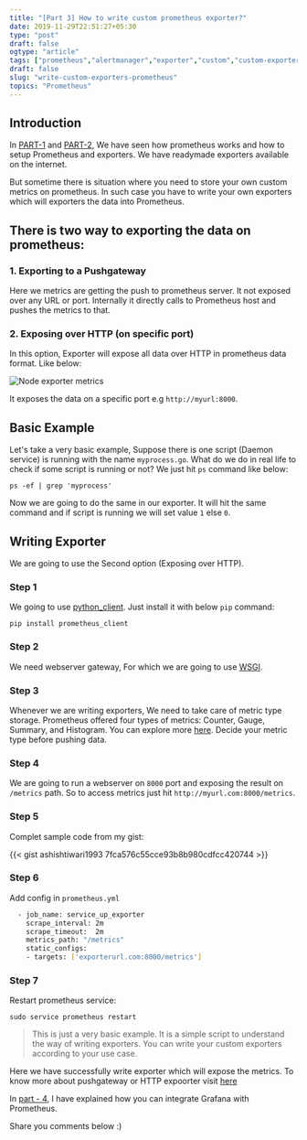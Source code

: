 ```yaml
---
title: "[Part 3] How to write custom prometheus exporter?"
date: 2019-11-29T22:51:27+05:30
type: "post"
draft: false
ogtype: "article"
tags: ["prometheus","alertmanager","exporter","custom","custom-exporter"]
draft: false
slug: "write-custom-exporters-prometheus"
topics: "Prometheus"
---
```


## Introduction

In [PART-1](https://ashish.one/blogs/setup-prometheus-and-exporters/) and [PART-2](https://ashish.one/blogs/setup-alertmanager/), We have seen how prometheus works and how to setup Prometheus and exporters. We have readymade exporters available on the internet. 

But sometime there is situation where you need to store your own custom metrics on prometheus. In such case you have to write your own exporters which will exporters the data into Prometheus. 

## There is two way to exporting the data on prometheus:

### 1. Exporting to a Pushgateway

Here we metrics are getting the push to prometheus server. It not exposed over any URL or port. Internally it directly calls to Prometheus host and pushes the metrics to that. 


### 2. Exposing over HTTP (on specific port)

In this option, Exporter will expose all data over HTTP in prometheus data format. Like below: 

![Node exporter metrics](/img/prometheus-setup/node_exporter_metrics.png)

It exposes the data on a specific port e.g `http://myurl:8000`.


## Basic Example
Let's take a very basic example, Suppose there is one script (Daemon service) is running with the name `myprocess.go`. What do we do in real life to check if some script is running or not? We just hit `ps` command like below:

`ps -ef | grep 'myprocess'`  

Now we are going to do the same in our exporter. It will hit the same command and if script is running we will set value `1` else `0`. 

## Writing Exporter

We are going to use the Second option (Exposing over HTTP). 

### Step 1

We going to use [python_client](https://github.com/prometheus/client_python). Just install it with below `pip` command:

`pip install prometheus_client`

### Step 2

We need webserver gateway, For which we are going to use [WSGI](https://www.python.org/dev/peps/pep-0333/).

### Step 3

Whenever we are writing exporters, We need to take care of metric type storage. Prometheus offered four types of metrics: Counter, Gauge, Summary, and Histogram. You can explore more [here](https://github.com/prometheus/client_python#instrumenting). Decide your metric type before pushing data.

### Step 4

We are going to run a webserver on `8000` port and exposing the result on `/metrics` path. So to access metrics just hit `http://myurl.com:8000/metrics`.

### Step 5

Complet sample code from my gist:

{{< gist ashishtiwari1993 7fca576c55cce93b8b980cdfcc420744 >}}

### Step 6 

Add config in `prometheus.yml`

```sh
  - job_name: service_up_exporter
    scrape_interval: 2m
    scrape_timeout:  2m
    metrics_path: "/metrics"
    static_configs:
    - targets: ['exporterurl.com:8000/metrics']
```

### Step 7

Restart prometheus service:

`sudo service prometheus restart`  
 
  
> This is just a very basic example. It is a simple script to understand the way of writing exporters. You can write your custom exporters according to your use case.

Here we have successfully write exporter which will expose the metrics. To know more about pushgateway or HTTP expoorter visit [here](https://github.com/prometheus/client_python#instrumenting)

In [part - 4](https://ashish.one/blogs/setup-grafana-with-prometheus/), I have explained how you can integrate Grafana with Prometheus.

Share you comments below :) 

